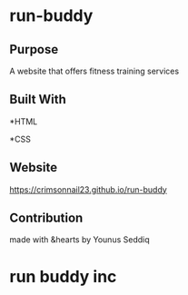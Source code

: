 # run-buddy

## Purpose

A website that offers fitness training services

## Built With

*HTML

*CSS

## Website

https://crimsonnail23.github.io/run-buddy

## Contribution

made with &hearts by Younus Seddiq

# run buddy inc